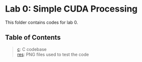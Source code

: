 # Lab 0: Simple CUDA Processing  
This folder contains codes for lab 0.  

## Table of Contents  
> [c](./c): C codebase    
> [res](./res): PNG files used to test the code  
